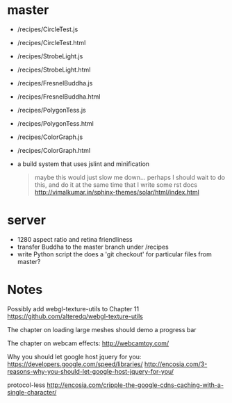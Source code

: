 # master

- /recipes/CircleTest.js
- /recipes/CircleTest.html

- /recipes/StrobeLight.js
- /recipes/StrobeLight.html

- /recipes/FresnelBuddha.js
- /recipes/FresnelBuddha.html

- /recipes/PolygonTess.js
- /recipes/PolygonTess.html

- /recipes/ColorGraph.js
- /recipes/ColorGraph.html

- a build system that uses jslint and minification
  > maybe this would just slow me down...
  > perhaps I should wait to do this, and do it at the same time
    that I write some rst docs
    http://vimalkumar.in/sphinx-themes/solar/html/index.html

# server

- 1280 aspect ratio and retina friendliness
- transfer Buddha to the master branch under /recipes
- write Python script the does a 'git checkout' for particular files from master?

# Notes

Possibly add webgl-texture-utils to Chapter 11
https://github.com/alteredq/webgl-texture-utils

The chapter on loading large meshes should demo a progress bar

The chapter on webcam effects:
http://webcamtoy.com/

Why you should let google host jquery for you:
https://developers.google.com/speed/libraries/
http://encosia.com/3-reasons-why-you-should-let-google-host-jquery-for-you/

protocol-less
http://encosia.com/cripple-the-google-cdns-caching-with-a-single-character/
